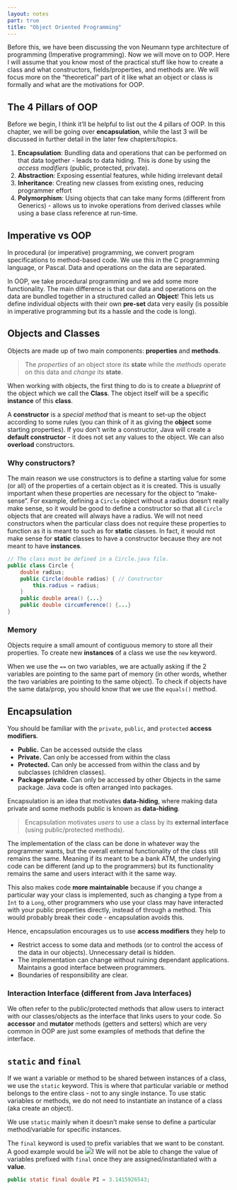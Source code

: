 ```yaml
---
layout: notes
part: true
title: "Object Oriented Programming"
---
```


Before this, we have been discussing the von Neumann type architecture of programming (Imperative programming). Now we will move on to OOP. Here I will assume that you know most of the practical stuff like how to create a class and what constructors, fields/properties, and methods are. We will focus more on the “theoretical” part of it like what an object or class is formally and what are the motivations for OOP.

## The 4 Pillars of OOP

Before we begin, I think it’ll be helpful to list out the 4 pillars of OOP. In this chapter, we will be going over **encapsulation**, while the last 3 will be discussed in further detail in the later few chapters/topics.

1. **Encapsulation**: Bundling data and operations that can be performed on that data together - leads to data hiding. This is done by using the *access modifiers* (public, protected, private). 
2. **Abstraction**: Exposing essential features, while hiding irrelevant detail
3. **Inheritance**: Creating new classes from existing ones, reducing programmer effort
4. **Polymorphism**: Using objects that can take many forms (different from Generics) - allows us to invoke operations from derived classes while using a base class reference at run-time. 

## Imperative vs OOP

In procedural (or imperative) programming, we convert program specifications to method-based code. We use this in the C programming language, or Pascal. Data and operations on the data are separated.

In OOP, we take procedural programming and we add some more functionality. The main difference is that our data and operations on the data are bundled together in a structured called an **Object**! This lets us define individual objects with their own **pre-set** data very easily (is possible in imperative programming but its a hassle and the code is long).

## Objects and Classes

Objects are made up of two main components: **properties** and **methods**. 

> The *properties* of an object store its **state** while the *methods* operate on this data and *change* its **state**.

When working with objects, the first thing to do is to create a *blueprint* of the object which we call the **Class**. The object itself will be a specific **instance** of this **class**. 

A **constructor** is a *special method* that is meant to set-up the object according to some rules (you can think of it as giving the **object** some starting properties). If you don’t write a constructor, Java will create a **default constructor** - it does not set any values to the object. We can also **overload** constructors. 

### Why constructors?

The main reason we use constructors is to define a starting value for some (or all) of the properties of a certain object as it is created. This is usually important when these properties are necessary for the object to “make-sense”. For example, defining a `Circle` object without a radius doesn’t really make sense, so it would be good to define a constructor so that all `Circle` objects that are created will always have a radius. We will not need constructors when the particular class does not require these properties to function as it is meant to such as for **static** classes. In fact, it would not make sense for **static** classes to have a constructor because they are not meant to have **instances**.

```java
// The class must be defined in a Circle.java file.
public class Circle {
    double radius;
    public Circle(double radius) { // Constructor
        this.radius = radius;
    }
    public double area() {...}
    public double circumference() {...}
}
```

### Memory

Objects require a small amount of contiguous memory to store all their properties. To create new **instances** of a class we use the `new` keyword. 

When we use the `==` on two variables, we are actually asking if the 2 variables are pointing to the same part of memory (in other words, whether the two variables are pointing to the same object). To check if objects have the same data/prop, you should know that we use the `equals()` method. 

## Encapsulation

You should be familiar with the `private`, `public`, and `protected` **access modifiers**. 

- **Public.** Can be accessed outside the class
- **Private.** Can only be accessed from within the class
- **Protected.** Can only be accessed from within the class and by subclasses (children classes). 
- **Package private.** Can only be accessed by other Objects in the same package. Java code is often arranged into packages.

Encapsulation is an idea that motivates **data-hiding**, where making data private and some methods public is known as **data-hiding**. 

> Encapsulation motivates *users* to use a class by its **external interface** (using public/protected methods). 

The implementation of the class can be done in whatever way the programmer wants, but the overall external functionality of the class still remains the same. Meaning if its meant to be a bank ATM, the underlying code can be different (and up to the programmers) but its functionality remains the same and users interact with it the same way. 

This also makes code **more maintainable** because if you change a particular way your class is implemented, such as changing a type from a `Int` to a `Long`, other programmers who use your class may have interacted with your public properties directly, instead of through a method. This would probably break their code - encapsulation avoids this. 

Hence, encapsulation encourages us to use **access modifiers** they help to

- Restrict access to some data and methods (or to control the access of the data in our objects). Unnecessary detail is hidden.
- The implementation can change without ruining dependant applications. Maintains a good interface between programmers.
- Boundaries of responsibility are clear.

### Interaction Interface (different from Java Interfaces)

We often refer to the public/protected methods that allow users to interact with our classes/objects as the interface that links users to your code. So **accessor** and **mutator** methods (getters and setters) which are very common in OOP are just some examples of methods that define the interface.

## `static` and `final`

If we want a variable or method to be shared between instances of a class, we use the `static` keyword. This is where that particular variable or method belongs to the entire class - not to any single instance. To use static variables or methods, we do not need to instantiate an instance of a class (aka create an object).

We use `static` mainly when it doesn’t make sense to define a particular method/variable for specific instances.

The `final` keyword is used to prefix variables that we want to be constant. A good example would be <img src="https://render.githubusercontent.com/render/math?math=\pi&mode=inline">! We will not be able to change the value of variables prefixed with `final` once they are assigned/instantiated with a **value**.

```java
public static final double PI = 3.1415926543;
```

